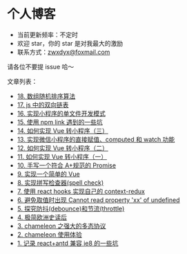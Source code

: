 # 个人博客

- 当前更新频率：不定时
- 欢迎 star，你的 star 是对我最大的激励
- 联系方式：zwxdyx@foxmail.com

请各位不要提 issue 哈～

文章列表：

- [18. 数组随机排序算法](https://github.com/Bowen7/Blog/issues/19)
- [17. js 中的双向链表](https://github.com/Bowen7/Blog/issues/18)
- [16. 实现小程序的单文件开发模式](https://github.com/Bowen7/Blog/issues/16)
- [15. 使用 npm link 遇到的一些坑](https://github.com/Bowen7/Blog/issues/15)
- [14. 如何实现 Vue 转小程序（三）](https://github.com/Bowen7/Blog/issues/14)
- [13. 实现微信小程序的直接赋值、computed 和 watch 功能](https://github.com/Bowen7/Blog/issues/13)
- [12. 如何实现 Vue 转小程序（二）](https://github.com/Bowen7/Blog/issues/12)
- [11. 如何实现 Vue 转小程序（一）](https://github.com/Bowen7/Blog/issues/11)
- [10. 手写一个符合 A+规范的 Promise](https://github.com/Bowen7/Blog/issues/10)
- [9. 实现一个简单的 Vue](https://github.com/Bowen7/Blog/issues/9)
- [8. 实现拼写检查器(spell check)](https://github.com/Bowen7/Blog/issues/8)
- [7. 使用 react hooks 实现自己的 context-redux](https://github.com/Bowen7/Blog/issues/7)
- [6. 避免取值时出现 Cannot read property 'xx' of undefined](https://github.com/Bowen7/Blog/issues/6)
- [5. 探究防抖(debounce)和节流(throttle)](https://github.com/Bowen7/Blog/issues/5)
- [4. 极简欧洲史读后](https://github.com/Bowen7/Blog/issues/4)
- [3. chameleon 之强大的多态协议](https://github.com/Bowen7/Blog/issues/3)
- [2. chameleon 使用体验](https://github.com/Bowen7/Blog/issues/2)
- [1. 记录 react+antd 兼容 ie8 的一些坑](https://github.com/Bowen7/Blog/issues/1)
